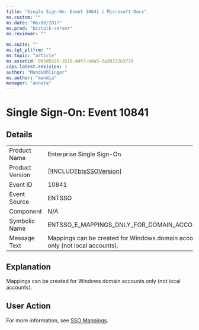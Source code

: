 ```yaml
---
title: "Single Sign-On: Event 10841 | Microsoft Docs"
ms.custom: ""
ms.date: "06/08/2017"
ms.prod: "biztalk-server"
ms.reviewer: ""

ms.suite: ""
ms.tgt_pltfrm: ""
ms.topic: "article"
ms.assetid: 093d9326-1610-4df3-bda5-2a3033263770
caps.latest.revision: 7
author: "MandiOhlinger"
ms.author: "mandia"
manager: "anneta"
---
```

# Single Sign-On: Event 10841
## Details  
  
|                 |                                                                                |
|-----------------|--------------------------------------------------------------------------------|
|  Product Name   |                           Enterprise Single Sign-On                            |
| Product Version |           [!INCLUDE[btsSSOVersion](../includes/btsssoversion-md.md)]           |
|    Event ID     |                                     10841                                      |
|  Event Source   |                                     ENTSSO                                     |
|    Component    |                                      N/A                                       |
|  Symbolic Name  |                   ENTSSO_E_MAPPINGS_ONLY_FOR_DOMAIN_ACCOUNTS                   |
|  Message Text   | Mappings can be created for Windows domain accounts only (not local accounts). |
  
## Explanation  
 Mappings can be created for Windows domain accounts only (not local accounts).  
  
## User Action  
 For more information, see [SSO Mappings](../core/sso-mappings.md).